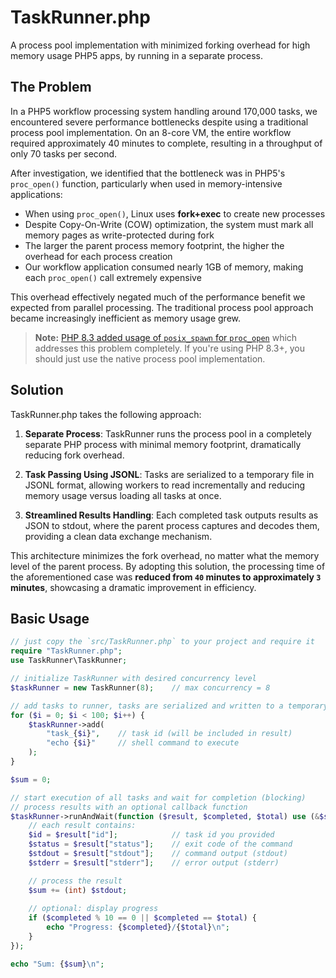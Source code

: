 # TaskRunner.php
A process pool implementation with minimized forking overhead for high memory usage PHP5 apps, by running in a separate process.

## The Problem

In a PHP5 workflow processing system handling around 170,000 tasks, we encountered severe performance bottlenecks despite using a traditional process pool implementation. On an 8-core VM, the entire workflow required approximately 40 minutes to complete, resulting in a throughput of only 70 tasks per second.

After investigation, we identified that the bottleneck was in PHP5's `proc_open()` function, particularly when used in memory-intensive applications:

- When using `proc_open()`, Linux uses **fork+exec** to create new processes
- Despite Copy-On-Write (COW) optimization, the system must mark all memory pages as write-protected during fork
- The larger the parent process memory footprint, the higher the overhead for each process creation
- Our workflow application consumed nearly 1GB of memory, making each `proc_open()` call extremely expensive

This overhead effectively negated much of the performance benefit we expected from parallel processing. The traditional process pool approach became increasingly inefficient as memory usage grew.

> **Note:** [PHP 8.3 added usage of `posix_spawn` for `proc_open`](https://www.php.net/ChangeLog-8#:~:text=Added%20usage%20of-,posix_spawn,-for%20proc_open%20when) which addresses this problem completely. If you're using PHP 8.3+, you should just use the native process pool implementation.

## Solution

TaskRunner.php takes the following approach:

1. **Separate Process**: TaskRunner runs the process pool in a completely separate PHP process with minimal memory footprint, dramatically reducing fork overhead.

2. **Task Passing Using JSONL**: Tasks are serialized to a temporary file in JSONL format, allowing workers to read incrementally and reducing memory usage versus loading all tasks at once.

3. **Streamlined Results Handling**: Each completed task outputs results as JSON to stdout, where the parent process captures and decodes them, providing a clean data exchange mechanism.

This architecture minimizes the fork overhead, no matter what the memory level of the parent process. By adopting this solution, the processing time of the aforementioned case was **reduced from `40` minutes to approximately `3` minutes**, showcasing a dramatic improvement in efficiency.

## Basic Usage

```php
// just copy the `src/TaskRunner.php` to your project and require it
require "TaskRunner.php";
use TaskRunner\TaskRunner;

// initialize TaskRunner with desired concurrency level
$taskRunner = new TaskRunner(8);    // max concurrency = 8

// add tasks to runner, tasks are serialized and written to a temporary JSONL file (non-blocking)
for ($i = 0; $i < 100; $i++) {
    $taskRunner->add(
        "task_{$i}",    // task id (will be included in result)
        "echo {$i}"     // shell command to execute
    );
}

$sum = 0;

// start execution of all tasks and wait for completion (blocking)
// process results with an optional callback function
$taskRunner->runAndWait(function ($result, $completed, $total) use (&$sum) {
    // each result contains:
    $id = $result["id"];            // task id you provided
    $status = $result["status"];    // exit code of the command
    $stdout = $result["stdout"];    // command output (stdout)
    $stderr = $result["stderr"];    // error output (stderr)

    // process the result
    $sum += (int) $stdout;
    
    // optional: display progress
    if ($completed % 10 == 0 || $completed == $total) {
        echo "Progress: {$completed}/{$total}\n";
    }
});

echo "Sum: {$sum}\n";
```

